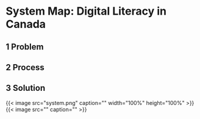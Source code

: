 # System Map: Digital Literacy in Canada

## 1 Problem

## 2 Process

## 3 Solution
{{< image src="system.png" caption="" width="100%" height="100%" >}}
{{< image src="" caption="" >}}

